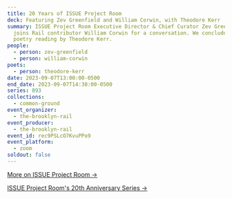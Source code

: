 ```yaml
---
title: 20 Years of ISSUE Project Room
deck: Featuring Zev Greenfield and William Corwin, with Theodore Kerr
summary: ISSUE Project Room Executive Director & Chief Curator Zev Greenfield
  joins Rail contributor William Corwin for a conversation. We conclude with a
  poetry reading by Theodore Kerr.
people:
  - person: zev-greenfield
  - person: william-corwin
poets:
  - person: theodore-kerr
date: 2023-09-07T13:00:00-0500
end_date: 2023-09-07T14:30:00-0500
series: 893
collections:
  - common-ground
event_organizer:
  - the-brooklyn-rail
event_producer:
  - the-brooklyn-rail
event_id: rec9PSLcO7KvuPPo9
event_platform:
  - zoom
soldout: false
---
```

[M﻿ore on ISSUE Project Room →](https://issueprojectroom.org/)

[I﻿SSUE Project Room's 20th Anniversary Series →](https://issueprojectroom.org/program/issue-project-rooms-20th-anniversary-series)